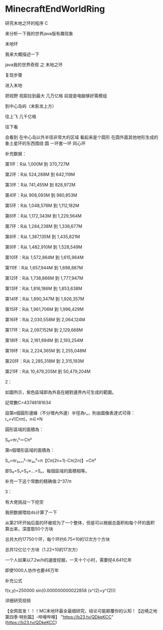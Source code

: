 # MinecraftEndWorldRing
研究末地之环的程序 C

来分析一下我的世界java版有趣现象

末地环

我来大概描述一下

java我的世界奇观 之 末地之环

复现步骤

进入末地

把视野 视距拉到最大 几万亿格 前提是电脑够好需模组

到中心岛屿（末影龙上方）

往上飞 几千亿格

往下看

会看到 在中心岛以外半径非常大的区域 看起来是个圆形 在圆外面其他地形生成的象土星环的东西围绕 圆 一环套一环 同心环

补充数据：

第1环：R从 1,000M 到 370,727M

第2环：R从 524,288M 到 642,119M

第3环：R从 741,455M 到 828,972M

第4环：R从 908,093M 到 980,853M

第5环：R从 1,048,576M 到 1,112,182M

第6环：R从 1,172,343M 到 1,229,564M

第7环：R从 1,284,238M 到 1,336,677M

第8环：R从 1,387,135M 到 1,435,821M

第9环：R从 1,482,910M 到 1,528,549M

第10环：R从 1,572,864M 到 1,615,964M

第11环：R从 1,657,944M 到 1,698,887M

第12环：R从 1,738,866M 到 1,777,947M

第13环：R从 1,816,186M 到 1,853,638M

第14环：R从 1,890,347M 到 1,926,357M

第15环：R从 1,961,706M 到 1,996,429M

第16环：R从 2,030,558M 到 2,064,124M

第17环：R从 2,097,152M 到 2,129,668M

第18环：R从 2,161,694M 到 2,193,254M

第19环：R从 2,224,365M 到 2,255,048M

第20环：R从 2,285,318M 到 2,315,193M

第21环：R从 10,479,205M 到 50,479,204M

2：

如圖所示，紫色區域即為外島在絕對邊界內可生成的範圍。

記常數C=43748181634

設第n個圓形邊緣（不分環內外邊）半徑為rₙ，則由圖像表達式可得：rₙ=√(Cnπ)，n∈*N

圓形區域的面積為：

S₀=πr₁²＝Cπ²

第n個環形區域的面積為：

Sₙ=πr₂ₙ₊₁²-πr₂ₙ²=π【Cπ(2n+1)-Cπ(2n)】=Cπ²

即S₀=S₁=S₂=…=Sₙ，每個區域的面積相等。

补充一下这个常数的精确值:2^37/π

3：

有大佬挑战一下挖空

我把数据喂给ds计算了一下

从第21环开始后面的环被视为了一个整体，但是可以根据总面积和每个环的面积算出来，深度取50个方块

总共大约17750个环，每个环约6.75×10的12次方个方块

总共12亿亿个方块（1.22×10的17次方）

一个人如果以7.2w/h的速度挖掘，一天十个小时，需要挖4.641亿年

即使1000人协作也要46万年

补充公式

f(x,y)=250000 sin(0.000000000022858 (x^(2)+y^(2)))

详细研究视频

【全网首发！！！MC末地环最全最细研究，结论可能颠覆你的认知！【边境之地第四季·特别篇】-哔哩哔哩】 "https://b23.tv/QDkeKCC" (https://b23.tv/QDkeKCC)
